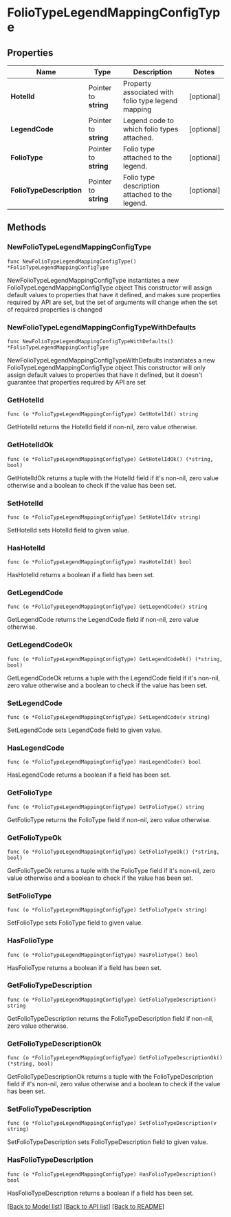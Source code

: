 # FolioTypeLegendMappingConfigType

## Properties

Name | Type | Description | Notes
------------ | ------------- | ------------- | -------------
**HotelId** | Pointer to **string** | Property associated with folio type legend mapping | [optional] 
**LegendCode** | Pointer to **string** | Legend code to which folio types attached. | [optional] 
**FolioType** | Pointer to **string** | Folio type attached to the legend. | [optional] 
**FolioTypeDescription** | Pointer to **string** | Folio type description attached to the legend. | [optional] 

## Methods

### NewFolioTypeLegendMappingConfigType

`func NewFolioTypeLegendMappingConfigType() *FolioTypeLegendMappingConfigType`

NewFolioTypeLegendMappingConfigType instantiates a new FolioTypeLegendMappingConfigType object
This constructor will assign default values to properties that have it defined,
and makes sure properties required by API are set, but the set of arguments
will change when the set of required properties is changed

### NewFolioTypeLegendMappingConfigTypeWithDefaults

`func NewFolioTypeLegendMappingConfigTypeWithDefaults() *FolioTypeLegendMappingConfigType`

NewFolioTypeLegendMappingConfigTypeWithDefaults instantiates a new FolioTypeLegendMappingConfigType object
This constructor will only assign default values to properties that have it defined,
but it doesn't guarantee that properties required by API are set

### GetHotelId

`func (o *FolioTypeLegendMappingConfigType) GetHotelId() string`

GetHotelId returns the HotelId field if non-nil, zero value otherwise.

### GetHotelIdOk

`func (o *FolioTypeLegendMappingConfigType) GetHotelIdOk() (*string, bool)`

GetHotelIdOk returns a tuple with the HotelId field if it's non-nil, zero value otherwise
and a boolean to check if the value has been set.

### SetHotelId

`func (o *FolioTypeLegendMappingConfigType) SetHotelId(v string)`

SetHotelId sets HotelId field to given value.

### HasHotelId

`func (o *FolioTypeLegendMappingConfigType) HasHotelId() bool`

HasHotelId returns a boolean if a field has been set.

### GetLegendCode

`func (o *FolioTypeLegendMappingConfigType) GetLegendCode() string`

GetLegendCode returns the LegendCode field if non-nil, zero value otherwise.

### GetLegendCodeOk

`func (o *FolioTypeLegendMappingConfigType) GetLegendCodeOk() (*string, bool)`

GetLegendCodeOk returns a tuple with the LegendCode field if it's non-nil, zero value otherwise
and a boolean to check if the value has been set.

### SetLegendCode

`func (o *FolioTypeLegendMappingConfigType) SetLegendCode(v string)`

SetLegendCode sets LegendCode field to given value.

### HasLegendCode

`func (o *FolioTypeLegendMappingConfigType) HasLegendCode() bool`

HasLegendCode returns a boolean if a field has been set.

### GetFolioType

`func (o *FolioTypeLegendMappingConfigType) GetFolioType() string`

GetFolioType returns the FolioType field if non-nil, zero value otherwise.

### GetFolioTypeOk

`func (o *FolioTypeLegendMappingConfigType) GetFolioTypeOk() (*string, bool)`

GetFolioTypeOk returns a tuple with the FolioType field if it's non-nil, zero value otherwise
and a boolean to check if the value has been set.

### SetFolioType

`func (o *FolioTypeLegendMappingConfigType) SetFolioType(v string)`

SetFolioType sets FolioType field to given value.

### HasFolioType

`func (o *FolioTypeLegendMappingConfigType) HasFolioType() bool`

HasFolioType returns a boolean if a field has been set.

### GetFolioTypeDescription

`func (o *FolioTypeLegendMappingConfigType) GetFolioTypeDescription() string`

GetFolioTypeDescription returns the FolioTypeDescription field if non-nil, zero value otherwise.

### GetFolioTypeDescriptionOk

`func (o *FolioTypeLegendMappingConfigType) GetFolioTypeDescriptionOk() (*string, bool)`

GetFolioTypeDescriptionOk returns a tuple with the FolioTypeDescription field if it's non-nil, zero value otherwise
and a boolean to check if the value has been set.

### SetFolioTypeDescription

`func (o *FolioTypeLegendMappingConfigType) SetFolioTypeDescription(v string)`

SetFolioTypeDescription sets FolioTypeDescription field to given value.

### HasFolioTypeDescription

`func (o *FolioTypeLegendMappingConfigType) HasFolioTypeDescription() bool`

HasFolioTypeDescription returns a boolean if a field has been set.


[[Back to Model list]](../README.md#documentation-for-models) [[Back to API list]](../README.md#documentation-for-api-endpoints) [[Back to README]](../README.md)


